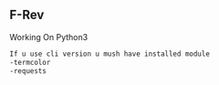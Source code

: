 ## F-Rev
<span>Working On Python3</span>

```bash
If u use cli version u mush have installed module
-termcolor
-requests
```
